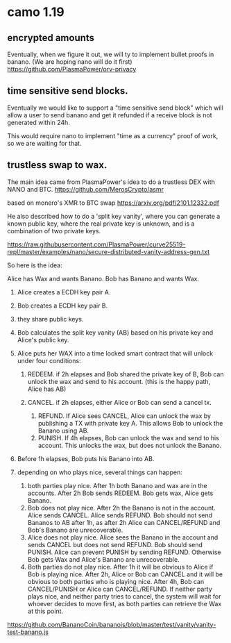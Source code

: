 # camo 1.19

## encrypted amounts

Eventually, when we figure it out, we will ty to implement bullet proofs in banano.
(We are hoping nano will do it first)
<https://github.com/PlasmaPower/orv-privacy>

## time sensitive send blocks.

Eventually we would like to support a "time sensitive send block" which will allow a user to send banano and get it refunded if a receive block is not generated within 24h.

This would require nano to implement "time as a currency" proof of work, so we are waiting for that.

## trustless swap to wax.

The main idea came from PlasmaPower's idea to do a trustless DEX with NANO and BTC.
<https://github.com/MerosCrypto/asmr>

based on monero's XMR to BTC swap
<https://arxiv.org/pdf/2101.12332.pdf>

He also described how to do a 'split key vanity', where you can generate a known public key, where the real private key is unknown, and is a combination of two private keys.

<https://raw.githubusercontent.com/PlasmaPower/curve25519-repl/master/examples/nano/secure-distributed-vanity-address-gen.txt>

So here is the idea:

Alice has Wax and wants Banano.
Bob has Banano and wants Wax.

1.  Alice creates a ECDH key pair A.
2.  Bob creates a ECDH key pair B.
3.  they share public keys.
4.  Bob calculates the split key vanity (AB) based on his private key and Alice's public key.
5.  Alice puts her WAX into a time locked smart contract that will unlock under four conditions:

    1.  REDEEM. if 2h elapses and Bob shared the private key of B, Bob can unlock the wax and send to his account. (this is the happy path, Alice has AB)
    2.  CANCEL. if 2h elapses, either Alice or Bob can send a cancel tx.

        1.  REFUND. If Alice sees CANCEL, Alice can unlock the wax by publishing a TX with private key A. This allows Bob to unlock the Banano using AB.
        2.  PUNISH. If 4h elapses, Bob can unlock the wax and send to his account. This unlocks the wax, but does not unlock the Banano.

6.  Before 1h elapses, Bob puts his Banano into AB.

7.  depending on who plays nice, several things can happen:
    1.  both parties play nice. After 1h both Banano and wax are in the accounts. After 2h Bob sends REDEEM. Bob gets wax, Alice gets Banano.
    2.  Bob does not play nice. After 2h the Banano is not in the account. Alice sends CANCEL. Alice sends REFUND. Bob should not send Bananos to AB after 1h, as after 2h Alice can CANCEL/REFUND and Bob's Banano are unrecoverable.
    3.  Alice does not play nice. Alice sees the Banano in the account and sends CANCEL but does not send REFUND. Bob should send PUNISH. Alice can prevent PUNISH by sending REFUND. Otherwise Bob gets Wax and Alice's Banano are unrecoverable.
    4.  Both parties do not play nice.
        After 1h it will be obvious to Alice if Bob is playing nice.
        After 2h, Alice or Bob can CANCEL and it will be obvious to both parties who is playing nice.
        After 4h, Bob can CANCEL/PUNISH or Alice can CANCEL/REFUND.
        If neither party plays nice, and neither party tries to cancel, the system will wait for whoever decides to move first, as both parties can retrieve the Wax at this point.

<https://github.com/BananoCoin/bananojs/blob/master/test/vanity/vanity-test-banano.js>
